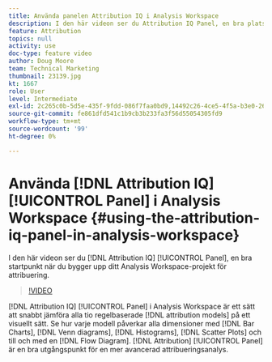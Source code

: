 ```yaml
---
title: Använda panelen Attribution IQ i Analysis Workspace
description: I den här videon ser du Attribution IQ Panel, en bra plats att börja på när du bygger upp ditt Analysis Workspace-projekt för attribuering.
feature: Attribution
topics: null
activity: use
doc-type: feature video
author: Doug Moore
team: Technical Marketing
thumbnail: 23139.jpg
kt: 1667
role: User
level: Intermediate
exl-id: 2c265c0b-5d5e-435f-9fdd-086f7faa0bd9,14492c26-4ce5-4f5a-b3e0-2605f59cfca9,14492c26-4ce5-4f5a-b3e0-2605f59cfca9,2c265c0b-5d5e-435f-9fdd-086f7faa0bd9
source-git-commit: fe861dfd541c1b9cb3b233fa3f56d55054305fd9
workflow-type: tm+mt
source-wordcount: '99'
ht-degree: 0%

---
```


# Använda [!DNL Attribution IQ] [!UICONTROL Panel] i Analysis Workspace {#using-the-attribution-iq-panel-in-analysis-workspace}

I den här videon ser du [!DNL Attribution IQ] [!UICONTROL Panel], en bra startpunkt när du bygger upp ditt Analysis Workspace-projekt för attribuering.

>[!VIDEO](https://video.tv.adobe.com/v/23139/?quality=12)

[!DNL Attribution IQ] [!UICONTROL Panel] i Analysis Workspace är ett sätt att snabbt jämföra alla tio regelbaserade [!DNL attribution models] på ett visuellt sätt. Se hur varje modell påverkar alla dimensioner med [!DNL Bar Charts], [!DNL Venn diagrams], [!DNL Histograms], [!DNL Scatter Plots] och till och med en [!DNL Flow Diagram]. [!DNL Attribution] [!UICONTROL Panel] är en bra utgångspunkt för en mer avancerad attribueringsanalys.
